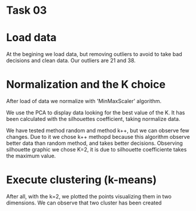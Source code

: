 # Task 03

# Load data

At the begining we load data, but removing outliers to avoid to take bad decisions and clean data. Our outliers are 21 and 38.

# Normalization and the K choice

After load of data we normalize with 'MinMaxScaler' algorithm.

We use the PCA to display data looking for the best value of the K. It has been calculated with the silhouettes coefficient, taking normalize data.

We have tested method random and method k++, but we can observe few changes. Due to it we chose k++ methopd because this algorithm observe better data than random method, and takes better decisions. 
Observing silhouette graphic we chose K=2, it is due to silhouette coefficiente takes the maximum value.

# Execute clustering (k-means)

After all, with the k=2, we plotted the points visualizing them in two dimensions. We can observe that two cluster has been created 